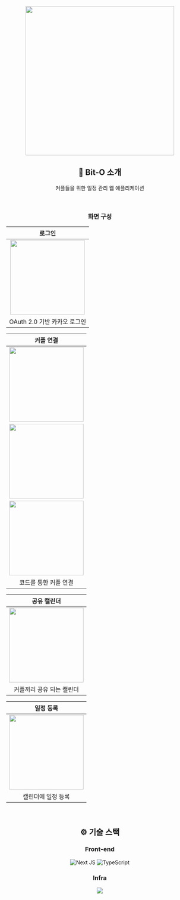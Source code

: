 <div align="center">

<!-- logo -->
<img src="https://user-images.githubusercontent.com/80824750/208554558-490845c9-959a-4823-9003-350ec4d221bf.png" width="400"/>


## 📝 Bit-O 소개
커플들을 위한 일정 관리 웹 애플리케이션

<br />

### 화면 구성
|로그인|
|:---:|
|<img src="https://github.com/user-attachments/assets/740d8d89-1d77-4aa6-9c70-dcd6a9f4b2ac" width="200"/>|
|OAuth 2.0 기반 카카오 로그인|


|커플 연결|
|:---:|
|<img src="https://github.com/user-attachments/assets/9dc55214-1e13-4b27-9e05-b1c477e968c5" width="200"/>|
|<img src="https://github.com/user-attachments/assets/23f6b870-4b79-4d1f-9794-039d1b09257a" width="200"/>|
|<img src="https://github.com/user-attachments/assets/6b66aa59-4545-4a95-8de5-301bdc923825" width="200"/>|
|코드를 통한 커플 연결|


|공유 캘린더|
|:---:|
|<img src="https://github.com/user-attachments/assets/92443bba-b783-4160-87c9-583d6bdc4e7b" width="200"/>|
|커플끼리 공유 되는 캘린더|


|일정 등록|
|:---:|
|<img src="https://github.com/user-attachments/assets/b4e16c1c-0f81-4a10-88c7-086f6f06df9e" width="200"/>|
|캘린더에 일정 등록|

<br />

## ⚙ 기술 스택
### Front-end
![Next JS](https://img.shields.io/badge/Next-black?style=for-the-badge&logo=next.js&logoColor=white)
![TypeScript](https://img.shields.io/badge/typescript-%23007ACC.svg?style=for-the-badge&logo=typescript&logoColor=white)

### Infra
<img src="https://img.shields.io/badge/Amazon%20EC2-FF9900?style=for-the-badge&logo=Amazon%20EC2&logoColor=white">

<br />

